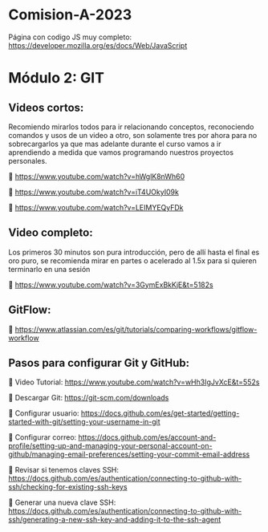 # Comision-A-2023

Página con codigo JS muy completo: https://developer.mozilla.org/es/docs/Web/JavaScript 


# Módulo 2: GIT
## Videos cortos:
Recomiendo mirarlos todos para ir relacionando conceptos, reconociendo comandos y usos de un video a otro, son solamente tres por ahora para no sobrecargarlos ya que mas adelante durante el curso vamos a ir aprendiendo a medida que vamos programando nuestros proyectos personales.

🔗 https://www.youtube.com/watch?v=hWglK8nWh60

🔗 https://www.youtube.com/watch?v=iT4UOkyI09k

🔗 https://www.youtube.com/watch?v=LEIMYEQyFDk

## Video completo:
Los primeros 30 minutos son pura introducción, pero de allí hasta el final es oro puro, se recomienda mirar en partes o acelerado al 1.5x para si quieren terminarlo en una sesión

🔗 https://www.youtube.com/watch?v=3GymExBkKjE&t=5182s

## GitFlow:
🔗 https://www.atlassian.com/es/git/tutorials/comparing-workflows/gitflow-workflow

## Pasos para configurar Git y GitHub:
🔗 Video Tutorial: https://www.youtube.com/watch?v=wHh3IgJvXcE&t=552s

🔗 Descargar Git: https://git-scm.com/downloads

🔗 Configurar usuario: https://docs.github.com/es/get-started/getting-started-with-git/setting-your-username-in-git 

🔗 Configurar correo: https://docs.github.com/es/account-and-profile/setting-up-and-managing-your-personal-account-on-github/managing-email-preferences/setting-your-commit-email-address

🔗 Revisar si tenemos claves SSH: https://docs.github.com/es/authentication/connecting-to-github-with-ssh/checking-for-existing-ssh-keys

🔗 Generar una nueva clave SSH: https://docs.github.com/es/authentication/connecting-to-github-with-ssh/generating-a-new-ssh-key-and-adding-it-to-the-ssh-agent


